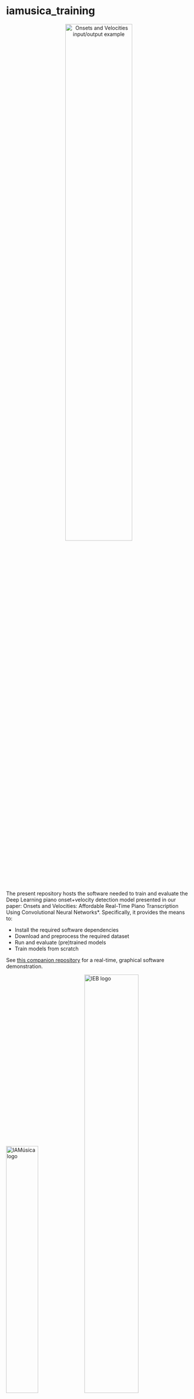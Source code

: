 # iamusica_training


<p align="center">
<img src="assets/qualitative_plot_bone_small.png" alt="Onsets and Velocities input/output example" width="60.0%"/>
</p>

The present repository hosts the software needed to train and evaluate the Deep Learning piano onset+velocity detection model presented in our paper: Onsets and Velocities: Affordable Real-Time Piano Transcription Using Convolutional Neural Networks*. Specifically, it provides the means to:
* Install the required software dependencies
* Download and preprocess the required dataset
* Run and evaluate (pre)trained models
* Train models from scratch

See [this companion repository](https://github.com/andres-fr/iamusica_demo) for a real-time, graphical software demonstration.

<img src="assets/iamusica_logo.jpg" alt="IAMúsica logo" width="41.5%"/> <img src="assets/ieb_logo.jpg" alt="IEB logo" width="54%"/>

*O&V was developed in the context of the [IAMúsica](https://joantrave.net/en/iamusica/) project, supported by research grant [389062, INV-23/2021](http://www.iebalearics.org/media/files/2022/02/10/resolucio-definitiva-inv-boib-2021-cat.pdf) from the [Institut d'Estudis Baleàrics](http://www.iebalearics.org/ca/), and composed by:*
* [Eulàlia Febrer Coll](https://www.researchgate.net/profile/Eulalia-Febrer-Coll)
* [Joan Lluís Travé Pla](https://joantrave.net/en)
* [Andrés Fernández Rodríguez](https://aferro.dynu.net)

This is [Free/Libre and Open Source Software](https://www.gnu.org/philosophy/floss-and-foss.en.html), see the [LICENSE](LICENSE) for more details. If you use this work, please consider citing the paper:

```
@article{onsvel,
    title   = "{Onsets and Velocities}: Affordable Real-Time Piano Transcription Using Convolutional Neural Networks"
    author  = "Andres Fernandez",
    year    = "2023",
}
```





---

# Software dependencies

We use `PyTorch`. The following instructions should allow to create a working environment from scratch, with all required dependencies (tested on `Ubuntu 20.04` with `conda 4.13.0`):

```
# create and activate conda venv
conda create -n onsvel python==3.9
conda activate onsvel

# conda dependencies
conda install pytorch==1.11.0 torchaudio==0.11.0 -c pytorch
conda install pandas==1.4.2 -c anaconda
conda install omegaconf==2.1.2 -c conda-forge
conda install h5py==3.6.0 -c anaconda


# pip dependencies
pip install coloredlogs==15.0.1
pip install mido==1.2.10
pip install mir-eval==0.7
pip install parse==1.19.0

# optional
conda install matplotlib==3.7.1 -c conda-forge
```

See the full [requirements](assets/requirements.txt) for a comprehensive description of the resulting environment.






---

# Data downloading

For this project, training and evaluation is done using the [MAESTRO](https://magenta.tensorflow.org/datasets/maestro) dataset. Specifically, we focus on the latest version, `MAESTROv3`. The full dataset can be readily downloaded at the provided link, and the file structure is expected to end up looking like this:

```
MAESTROv3 ROOT PATH
├── LICENSE
├── maestro-v3.0.0.csv
├── maestro-v3.0.0.json
├── README
├── 2004
├── 2006
├── 2008
├── 2009
├── 2011
├── 2013
├── 2014
├── 2015
├── 2017
└── 2018
```

Where each of the `20xx` directories contains `wav` files with their corresponding `midi` annotations, making a total of 2552 files.

### Downloading other supported datasets:

To ensure compatibility with prior literature, this repository also provides functionality for `MAESTROv1` and `MAESTROv2` (the procedure for those is analogous to v3).

Furthermore, it also provides all functionality needed to use the [MAPS](https://hal.inria.fr/inria-00544155/document) dataset. To download it,

1. Request user and password here: https://adasp.telecom-paris.fr/resources/2010-07-08-maps-database/
2. Download e.g. via: `wget -r --ask-password --user="<YOUR EMAIL>" ftp://ftps.tsi.telecom-paristech.fr/share/maps/`
3. Merge partial zips into folders containing wavs, midis and txt files

For MAPS, the result should end up looking like this (9 folders with 11445 files each):

```
MAPS ROOT PATH
├── license.txt
├── MAPS_doc.pdf
├── MD5SUM
├── readme.txt
├── AkPnBcht
|   ├── ISOL
|   ├── MUS
│   ├── RAND
│   └── UCHO
├── AkPnBsdf
│   ├── ISOL ...
│   ├── MUS  ...
│   ├── RAND ...
│   └── UCHO ...
...
```



---

# Data preprocessing

To train the model, we represent the audio as log-mel spectrograms and the annotations as piano rolls (see paper for details). To speed up training and avoid redundant computations, we preprocess the full datasets ahead of time into [HDF5](https://www.h5py.org/) files.

Assuming `MAESTROv3` is in `datasets/maestro/maestro-v3.0.0`, preprocessing with the default parameters can be done by simply calling the following script:

```
python 0a_maestro_to_hdf5mel.py
```

Which will generate the `logmels` and `roll` inside the provided `OUTPUT_DIR` (default: `datasets`). Processing MAESTRO with our default parameters takes about 30min on a mid-end 16-core CPU; the piano roll HDF5 file takes about 0.5GB of space, and the log-mel file about 22.5GB.

> :warning: **onset/offset collision**:
> Note that creating piano rolls from MIDI requires to time-quantize the events. If the time resolution is too low, it could happen that two events for the same note end up in the same "bin", and therefore ignored. Another possible explanation is that the MIDI file includes redundant/inconsistent messages, which are also ignored.
> During the preprocessing of MAESTRO/MAPS we can expect quite a few of those to happen, most likely due to the latter reason. We can ignore them, since we don't use piano rolls for evaluation.



### Preprocessing other supported datasets:

The script also allows to precompute former maestro versions:

```
python 0a_maestro_to_hdf5mel.py MAESTRO_VERSION=1 MAESTRO_INPATH=datasets/maestro/maestro-v1.0.0
python 0a_maestro_to_hdf5mel.py MAESTRO_VERSION=2 MAESTRO_INPATH=datasets/maestro/maestro-v2.0.0
```

To precompute MAPS with default parameters (assuming it is inside `datasets/MAPS`):

```
python 0b_maps_to_hdf5mel.py
```

Processing `MAPS` with the default settings takes about 20min on a 16-core CPU. The piano roll HDF5 file takes about 100MB of space, and the log-mel file about 4GB.








---

# Running/evaluating the model

This repository also hosts an instance of a [pretrained model](assets/OnsetsAndVelocities_2023_03_04_09_53_53.289step=43500_f1=0.9675__0.9480.torch). The evaluation script can be run on the pretrained model with default parameters as follows:



```
python 2_eval_onsets_velocities.py SNAPSHOT_INPATH=assets/OnsetsAndVelocities_2023_03_04_09_53_53.289step=43500_f1=0.9675__0.9480.torch
```

Yielding the following results after a few minutes:


```
                           PRECISION   RECALL    F1
ONSETS (t=0.74, s=-0.01)   0.985842    0.950764  0.967756
ONS+VEL (t=0.74, s=-0.01)  0.962538    0.928580  0.945033
```



---

# Training the model

For adequate training, a GPU with at least 8GB of memory is sufficient. The following command trains a model from scratch on `MAESTROv3`:

```
python 1_train_onsets_velocities.py
```

The following is an excerpt from the default configuration that led to the results reported in our paper:

```
"OUTPUT_DIR": "out",
"MAESTRO_PATH": "datasets/maestro/maestro-v3.0.0",
"MAESTRO_VERSION": 3,
"HDF5_MEL_PATH": "datasets/MAESTROv3_logmel_sr=16000_stft=2048w384h_mel=229(50-8000).h5",
"HDF5_ROLL_PATH": "datasets/MAESTROv3_roll_quant=0.024_midivals=128_extendsus=True.h5",
"TRAIN_BS": 40,
"TRAIN_BATCH_SECS": 5.0,
"DATALOADER_WORKERS": 8,
"CONV1X1": [200, 200],
"LR_MAX": 0.008,
"LR_WARMUP": 0.5,
"LR_PERIOD": 1000,
"LR_DECAY": 0.975,
"LR_SLOWDOWN": 1.0,
"MOMENTUM": 0.95,
"WEIGHT_DECAY": 0.0003,
"BATCH_NORM": 0.95,
"DROPOUT": 0.15,
"LEAKY_RELU_SLOPE": 0.1,
"ONSET_POSITIVES_WEIGHT": 8.0,
"VEL_LOSS_LAMBDA": 10.0,
"XV_THRESHOLDS": [0.7, 0.725, 0.75, 0.775, 0.8],
"XV_TOLERANCE_SECS": 0.05,
"XV_TOLERANCE_VEL": 0.1
```

The model is periodically cross-validated and saved under `OUTPUT_DIR`, for further usage and analysis. The script also produces a log in the form or one JSON object per line (see below for an automated way to inspect the log).


### Log inspection

Since the log is a collection of JSON objects, its processing can be easily streamlined. The following script is an example, plotting the cross-validation metrics and fetching the maximum (requires `matplotlib`):

```
python 3_analyze_logs.py PLOT_RANGE="[0.90, 0.97]" LOG_PATH=<...>
```


### Debugging/inspection during training

This repo also provides the possibility to pause the training script at arbitrary points, articulated through the [breakpoint.json](breakpoint.json) file, expected to be in the following JSON format:

```
{"inconditional": false,
 "step_gt": null,
 "step_every": null}
```

At every training step, after the loss is computed and before the backward pass and optimization step, the training script checks the contents of the JSON file:

* If `inconditional` is set to `true`, a `breakpoint()` will be called (otherwise ignore)
* If `step_gt` is an integer, `breakpoint()` if the current step is greater than the given integer (otherwise ignore).
* If the contents can't be understood, the file is ignored and training progresses

Note that the default is simply to ignore this file, and to stop the training, the user can e.g. open the file, set `inconditional` to `true`, and save. Then, the training script pauses and the state can be inspected. To resume training, set the value to `false`, save, and press `c` to continue with the process, as explained [here](https://docs.python.org/3/library/pdb.html).




---

# Plot examples

The qualitative plot used in the paper can be reproduced with the following command:


```
python 4_qualitative_plots.py SNAPSHOT_INPATH=assets/OnsetsAndVelocities_2023_03_04_09_53_53.289step\=43500_f1\=0.9675__0.9480.torch OUTPUT_DIR=out
```

